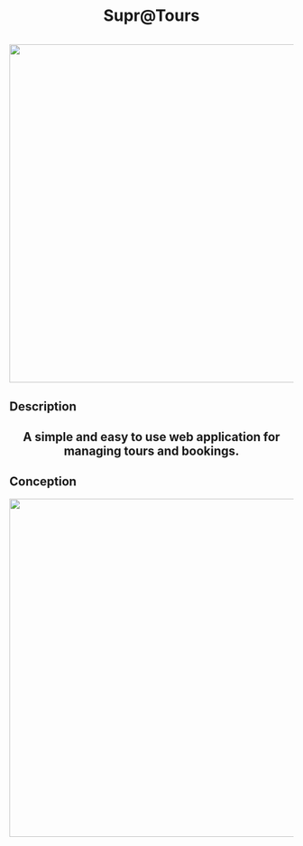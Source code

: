 <h1 align="center">
Supr@Tours 
<br>
<br>
<a href="https://github.com/abdelhaq-laachari" target="_blank">
<img src="https://source.unsplash.com/T5jzpRTVF1U" width="600"/>
</a>

</h1>

## Description

<h2 align="center">A simple and easy to use web application for managing tours and bookings.</h2>

## Conception

<img src="./conception/class-diagram/class-diagram.jpg" width="600"/>